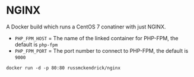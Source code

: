 NGINX
=============

A Docker build which runs a CentOS 7 conatiner with just NGINX.

- `PHP_FPM_HOST` = The name of the linked container for PHP-FPM, the default is `php-fpm`
- `PHP_FPM_PORT` = The port number to connect to PHP-FPM, the default is `9000`

```
docker run -d -p 80:80 russmckendrick/nginx
```